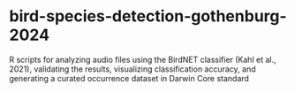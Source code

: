 # bird-species-detection-gothenburg-2024
R scripts for analyzing audio files using the BirdNET classifier (Kahl et al., 2021), validating the results, visualizing classification accuracy, and generating a curated occurrence dataset in Darwin Core standard
